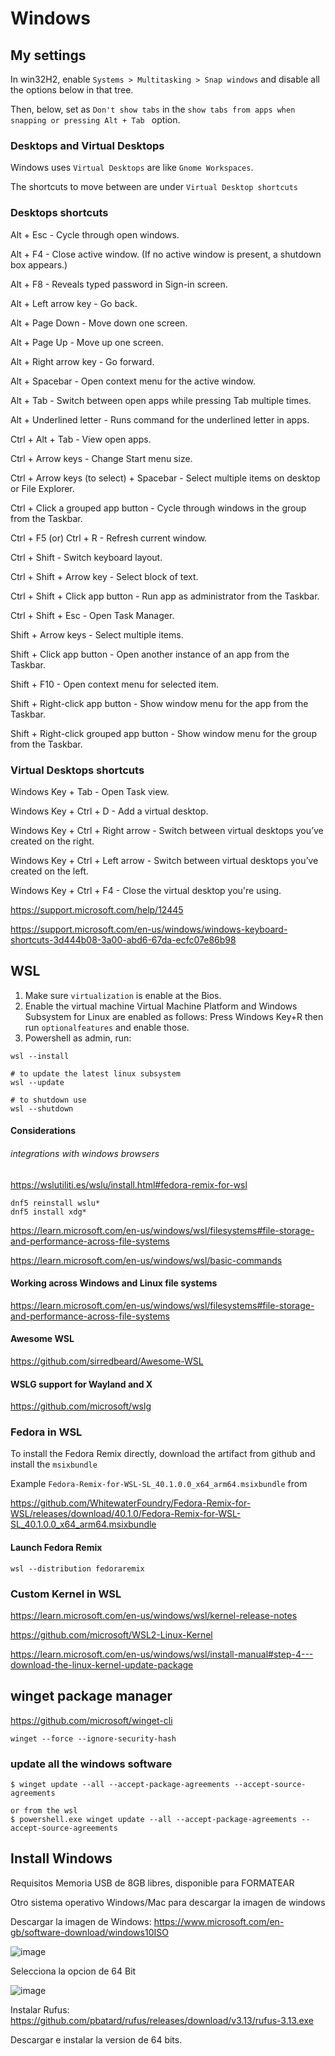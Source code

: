 # Windows

## My settings

In win32H2, enable `Systems > Multitasking > Snap windows` and disable all the options below in that tree.

Then, below, set as `Don't show tabs` in the `show tabs from apps when snapping or pressing Alt + Tab ` option.

### Desktops and Virtual Desktops

Windows uses `Virtual Desktops` are like `Gnome Workspaces`.

The shortcuts to move between are under `Virtual Desktop shortcuts`

### Desktops shortcuts

Alt + Esc - Cycle through open windows.

Alt + F4 - Close active window. (If no active window is present, a shutdown box appears.)

Alt + F8 - Reveals typed password in Sign-in screen.

Alt + Left arrow key - Go back.

Alt + Page Down - Move down one screen.

Alt + Page Up - Move up one screen.

Alt + Right arrow key - Go forward.

Alt + Spacebar - Open context menu for the active window.

Alt + Tab - Switch between open apps while pressing Tab multiple times.

Alt + Underlined letter - Runs command for the underlined letter in apps.

Ctrl + Alt + Tab - View open apps.

Ctrl + Arrow keys - Change Start menu size.

Ctrl + Arrow keys (to select) + Spacebar - Select multiple items on desktop or File Explorer.

Ctrl + Click a grouped app button - Cycle through windows in the group from the Taskbar.

Ctrl + F5 (or) Ctrl + R - Refresh current window.

Ctrl + Shift - Switch keyboard layout.

Ctrl + Shift + Arrow key - Select block of text.

Ctrl + Shift + Click app button - Run app as administrator from the Taskbar.

Ctrl + Shift + Esc - Open Task Manager.

Shift + Arrow keys - Select multiple items.

Shift + Click app button - Open another instance of an app from the Taskbar.

Shift + F10 - Open context menu for selected item.

Shift + Right-click app button - Show window menu for the app from the Taskbar.

Shift + Right-click grouped app button - Show window menu for the group from the Taskbar.

### Virtual Desktops shortcuts

Windows Key + Tab - Open Task view.

Windows Key + Ctrl + D - Add a virtual desktop.

Windows Key + Ctrl + Right arrow - Switch between virtual desktops you’ve created on the right.

Windows Key + Ctrl + Left arrow - Switch between virtual desktops you’ve created on the left.

Windows Key + Ctrl + F4 - Close the virtual desktop you're using.

https://support.microsoft.com/help/12445

https://support.microsoft.com/en-us/windows/windows-keyboard-shortcuts-3d444b08-3a00-abd6-67da-ecfc07e86b98

## WSL

1. Make sure `virtualization` is enable at the Bios.
1. Enable the virtual machine Virtual Machine Platform and Windows Subsystem for Linux are enabled as follows:
   Press Windows Key+R then run `optionalfeatures` and enable those.
1. Powershell as admin, run:

```
wsl --install

# to update the latest linux subsystem
wsl --update

# to shutdown use
wsl --shutdown

```

#### Considerations

###### integrations with windows browsers

https://wslutiliti.es/wslu/install.html#fedora-remix-for-wsl

```
dnf5 reinstall wslu*
dnf5 install xdg*
```

https://learn.microsoft.com/en-us/windows/wsl/filesystems#file-storage-and-performance-across-file-systems

https://learn.microsoft.com/en-us/windows/wsl/basic-commands

#### Working across Windows and Linux file systems

https://learn.microsoft.com/en-us/windows/wsl/filesystems#file-storage-and-performance-across-file-systems

#### Awesome WSL

https://github.com/sirredbeard/Awesome-WSL

#### WSLG support for Wayland and X

https://github.com/microsoft/wslg

### Fedora in WSL

To install the Fedora Remix directly, download the artifact from github and install the `msixbundle`

Example `Fedora-Remix-for-WSL-SL_40.1.0.0_x64_arm64.msixbundle` from

https://github.com/WhitewaterFoundry/Fedora-Remix-for-WSL/releases/download/40.1.0/Fedora-Remix-for-WSL-SL_40.1.0.0_x64_arm64.msixbundle

#### Launch Fedora Remix

```
wsl --distribution fedoraremix
```

### Custom Kernel in WSL

https://learn.microsoft.com/en-us/windows/wsl/kernel-release-notes

https://github.com/microsoft/WSL2-Linux-Kernel

https://learn.microsoft.com/en-us/windows/wsl/install-manual#step-4---download-the-linux-kernel-update-package

## winget package manager

https://github.com/microsoft/winget-cli

`winget --force --ignore-security-hash`

### update all the windows software

```
$ winget update --all --accept-package-agreements --accept-source-agreements

or from the wsl
$ powershell.exe winget update --all --accept-package-agreements --accept-source-agreements

```
## Install Windows

Requisitos
Memoria USB de 8GB libres, disponible para FORMATEAR

Otro sistema operativo Windows/Mac para descargar la imagen de windows

Descargar la imagen de Windows:
https://www.microsoft.com/en-gb/software-download/windows10ISO

![image](https://user-images.githubusercontent.com/14207635/115975218-2cfc2700-a563-11eb-9f1a-a0ba2311b41d.png)

Selecciona la opcion de 64 Bit

![image](https://user-images.githubusercontent.com/14207635/115975224-34233500-a563-11eb-8021-ca379603bb4d.png)

Instalar Rufus:
https://github.com/pbatard/rufus/releases/download/v3.13/rufus-3.13.exe

Descargar e instalar la version de 64 bits.
